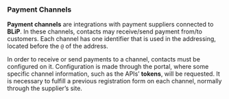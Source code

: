 ### Payment Channels

**Payment channels** are integrations with payment suppliers connected to **BLiP**. In these channels, contacts may receive/send payment from/to customers. Each channel has one identifier that is used in the addressing, located before the `@` of the address.

In order to receive or send payments to a channel, contacts must be configured on it. Configuration is made through the portal, where some specific channel information, such as the APIs’ **tokens**, will be requested. It is necessary to fulfill a previous registration form on each channel, normally through the supplier’s site. 